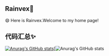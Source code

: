## Rainvex👋
😄 Here is Rainvex.Welcome to my home page!

## 代码汇总✨
[![Anurag's GitHub stats](https://github-readme-stats.vercel.app/api?username=rainvex&hide_title=true&hide_border=true&show_icons=true&include_all_commits=true&line_height=21&bg_color=0,EC6C6C,FFD479,FFFC79,73FA79&theme=graywhite&locale=cn)](https://github.com/anuraghazra/github-readme-stats)[![Anurag's GitHub stats](https://github-readme-stats.vercel.app/api/top-langs/?username=rainvex&hide_title=true&hide_border=true&layout=compact&bg_color=0,73FA79,73FDFF,D783FF&theme=graywhite&locale=cn)
